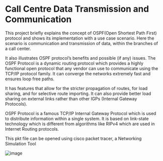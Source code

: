 # Call Centre Data Transmission and Communication

This project briefly explains the concept of OSPF(Open Shortest Path First) protocol and shows its
implementation with a use case scenario. Here the scenario is
communication and transmission of data, within the branches of a call
center.

It also illustrates OSPF protocol’s benefits and possible (if any) issues.
The OSPF Protocol is a dynamic routing protocol which provides a highly
functional open protocol that any vendor can use to communicate using the
TCP/IP protocol family. It can converge the networks extremely fast and
ensures loop free paths.

It has features that allow for the stricter propagation of routes, for load
sharing, and for selective route importing. It can also provide better load
sharing on external links rather than other IGPs (Internal Gateway
Protocols).

OSPF Protocol is a famous TCP/IP Internal Gateway Protocol 
which is used to distribute information within a single
system. It is based on link-state technology which is different from
algorithms like RIPv4 which are used in Internet Routing protocols.

This pkt file can be opened using cisco packet tracer, a Networking Simulation Tool 

![image](https://user-images.githubusercontent.com/66969681/123515051-a58e7980-d6b3-11eb-95f7-013a5b9a509f.png)
